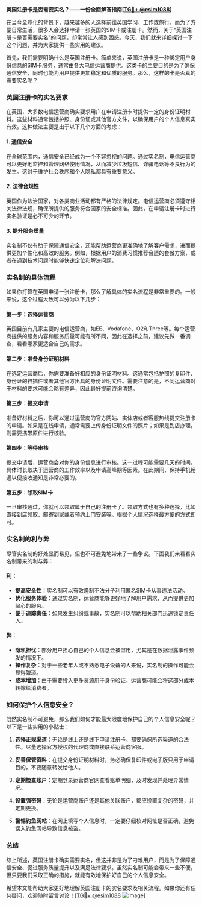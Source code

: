**英国注册卡是否需要实名？——一份全面解答指南[[TG💪+ @esim1088](https://t.me/s/esim1088)]**

在当今全球化的背景下，越来越多的人选择前往英国学习、工作或旅行。而为了方便日常生活，很多人会选择申请一张英国的SIM卡或注册卡。然而，关于“英国注册卡是否需要实名”的问题，却常常让人感到困惑。今天，我们就来详细探讨一下这个问题，并为大家提供一些实用的建议。

首先，我们需要明确什么是英国注册卡。简单来说，英国注册卡是一种绑定用户身份信息的SIM卡服务，通常由各大电信运营商提供。这类卡的主要目的是为了确保通信安全，同时也能为用户提供更加稳定和优质的服务。那么，这样的卡是否真的需要实名呢？

### 英国注册卡的实名要求

在英国，大多数电信运营商确实要求用户在申请注册卡时提供一定的身份证明材料。这些材料通常包括护照、身份证或其他官方文件，以确保用户的个人信息真实有效。这种做法主要是出于以下几个方面的考虑：

#### 1. **通信安全**
在全球范围内，通信安全已经成为一个不容忽视的问题。通过实名制，电信运营商可以更好地监控和管理网络使用情况，从而减少垃圾短信、诈骗电话等不良行为的发生。这对于维护社会秩序和个人隐私都具有重要意义。

#### 2. **法律合规性**
英国作为法治国家，对各类商业活动都有严格的法律规定。电信运营商必须遵守相关法律法规，确保所提供的服务符合国家的安全标准。因此，在申请注册卡时进行实名验证是必不可少的环节。

#### 3. **提升服务质量**
实名制不仅有助于保障通信安全，还能帮助运营商更准确地了解客户需求，进而提供更加个性化和高效的服务。例如，根据用户的消费习惯推荐合适的套餐方案，或者在遇到技术问题时能够快速定位和解决问题。

### 实名制的具体流程

如果你打算在英国申请一张注册卡，那么了解具体的实名流程是非常重要的。一般来说，这个过程大致可以分为以下几步：

#### 第一步：选择运营商
英国目前有几家主要的电信运营商，如EE、Vodafone、O2和Three等。每个运营商提供的服务内容和服务质量可能有所不同，因此在选择之前，建议先做一番调查，看看哪家更适合自己的需求。

#### 第二步：准备身份证明材料
在选定运营商后，你需要准备好相应的身份证明材料。这通常包括护照的复印件、身份证的扫描件或者其他官方出具的身份证明文件。需要注意的是，不同运营商对于材料的要求可能会略有差异，因此最好提前咨询清楚。

#### 第三步：提交申请
准备好材料之后，你可以通过运营商的官方网站、实体店或者客服热线提交注册卡的申请。如果是在线申请，通常需要上传身份证明文件的照片；如果是到店办理，则需要携带原件进行核验。

#### 第四步：等待审核
提交申请后，运营商会对你的身份信息进行审核。这一过程可能需要几天的时间，具体时长取决于运营商的工作效率以及申请高峰期等因素。在此期间，保持手机畅通以便接收通知是非常必要的。

#### 第五步：领取SIM卡
一旦审核通过，你就可以领取属于自己的注册卡了。领取方式也有多种选择，比如直接到店领取、邮寄到家或者预约上门安装等。根据个人情况选择最方便的方式即可。

### 实名制的利与弊

尽管实名制的好处显而易见，但也不可避免地带来了一些争议。下面我们来看看实名制带来的利与弊：

#### 利：
- **提高安全性**：实名制可以有效遏制不法分子利用匿名SIM卡从事违法活动。
- **优化服务体验**：通过实名制，运营商能够更好地了解用户需求，从而提供更加贴心的服务。
- **便于追踪责任**：如果发生纠纷或事故，实名制可以帮助相关部门迅速锁定责任人。

#### 弊：
- **隐私担忧**：部分用户担心自己的个人信息会被滥用，尤其是在数据泄露事件频发的情况下。
- **操作复杂**：对于一些老年人或不熟悉电子设备的人来说，实名制的操作可能会显得繁琐。
- **成本增加**：由于需要投入更多资源用于身份验证，运营商可能会将这部分成本转嫁给消费者。

### 如何保护个人信息安全？

既然实名制不可避免，那么我们如何才能最大限度地保护自己的个人信息安全呢？以下是一些实用的小贴士：

1. **选择正规渠道**：无论是线上还是线下申请注册卡，都要确保所选渠道的合法性。尽量选择官方授权的代理商或直接联系运营商客服。
   
2. **妥善保管资料**：在提交身份证明材料时，务必确保复印件或电子版只用于申请目的，不要随意转发给他人。

3. **定期检查账户**：定期登录运营商官网查看账单明细，及时发现并处理异常情况。

4. **设置强密码**：无论是运营商账户还是其他关联账户，都应设置复杂的密码，并定期更换。

5. **警惕钓鱼网站**：在网上填写个人信息时，一定要仔细核对网址是否正确，避免误入钓鱼网站导致信息被盗。

### 总结

综上所述，英国注册卡确实需要实名，但这并非是为了刁难用户，而是为了保障通信安全、促进服务质量提升以及满足法律要求。虽然实名制可能会带来一些不便，但只要我们采取正确的措施，就能有效地保护好自己的个人信息安全。

希望本文能帮助大家更好地理解英国注册卡的实名要求及相关流程。如果你还有任何疑问，欢迎随时留言讨论！[[TG💪+ @esim1088](https://t.me/s/esim1088) ![Image](https://i.postimg.cc/4NQfJmqS/Snipaste-2025-05-13-00-14-12.png)]